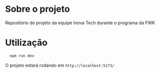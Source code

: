 # Sobre o projeto

Repositório do projeto da equipe Inova Tech durante o programa da FWK

# Utilização
``` bash
  npm run dev
```
O projeto estará rodando em ```http://localhost:5173/```